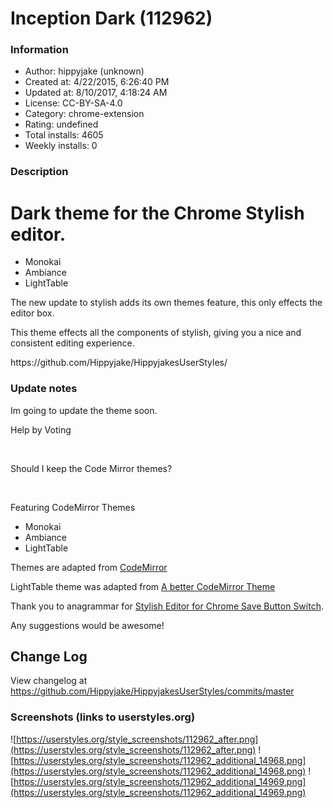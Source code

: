 # Inception Dark (112962)

### Information
- Author: hippyjake (unknown)
- Created at: 4/22/2015, 6:26:40 PM
- Updated at: 8/10/2017, 4:18:24 AM
- License: CC-BY-SA-4.0
- Category: chrome-extension
- Rating: undefined
- Total installs: 4605
- Weekly installs: 0


### Description
<h1>Dark theme for the Chrome Stylish editor.</h1>
<ul>
<li>Monokai</li>
<li>Ambiance</li>
<li>LightTable</li>
</ul>
<p>The new update to stylish adds its own themes feature, this only effects the editor box.</p>
<p>This theme effects all the components of stylish, giving you a nice and consistent editing experience.</p>
<p>https://github.com/Hippyjake/HippyjakesUserStyles/</p>

### Update notes
<p>Im going to update the theme soon.</p>
<p>Help by Voting</p>

<p><a href="https://api.gh-polls.com/poll/01C177VMD9GY1PTJ2Y4VBRYDMB/Material%20Design%20Materialize%20CSS/vote"><img src="https://api.gh-polls.com/poll/01C177VMD9GY1PTJ2Y4VBRYDMB/Material%20Design%20Materialize%20CSS" alt=""></a>
<a href="https://api.gh-polls.com/poll/01C177VMD9GY1PTJ2Y4VBRYDMB/Simple%20Rebuild%20Keeping%20The%20Same%20Style/vote"><img src="https://api.gh-polls.com/poll/01C177VMD9GY1PTJ2Y4VBRYDMB/Simple%20Rebuild%20Keeping%20The%20Same%20Style" alt=""></a></p>

Should I keep the Code Mirror themes?
<p><a href="https://api.gh-polls.com/poll/01C177Z0WTDZZK0RHMA89MSCMC/Yes/vote"><img src="https://api.gh-polls.com/poll/01C177Z0WTDZZK0RHMA89MSCMC/Yes" alt=""></a>
<a href="https://api.gh-polls.com/poll/01C177Z0WTDZZK0RHMA89MSCMC/No/vote"><img src="https://api.gh-polls.com/poll/01C177Z0WTDZZK0RHMA89MSCMC/No" alt=""></a></p>
<p>Featuring CodeMirror Themes</p>
<ul>
<li>Monokai</li>
<li>Ambiance</li>
<li>LightTable</li>
</ul>
<p>Themes are adapted from <a href="https://github.com/codemirror/CodeMirror">CodeMirror</a></p>
<p>LightTable theme was adapted from <a href="http://yannick-lohse.fr/2013/08/08/A-better-CodeMirror-theme.html">A better CodeMirror Theme</a></p>

<p>Thank you to anagrammar for <a href="https://userstyles.org/styles/112575/stylish-editor-for-chrome-save-button-switch">Stylish Editor for Chrome Save Button Switch</a>.</p>

<p>Any suggestions would be awesome!</p>
<h2 id="change-log">Change Log</h2>
<p>View changelog at <a href="https://github.com/Hippyjake/HippyjakesUserStyles/commits/master">https://github.com/Hippyjake/HippyjakesUserStyles/commits/master</a></p>

### Screenshots (links to userstyles.org)
![https://userstyles.org/style_screenshots/112962_after.png](https://userstyles.org/style_screenshots/112962_after.png)
![https://userstyles.org/style_screenshots/112962_additional_14968.png](https://userstyles.org/style_screenshots/112962_additional_14968.png)
![https://userstyles.org/style_screenshots/112962_additional_14969.png](https://userstyles.org/style_screenshots/112962_additional_14969.png)

